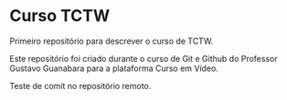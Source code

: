 # Curso TCTW

 Primeiro repositório para descrever o curso de TCTW. 

 Este repositório foi criado durante o curso de Git e Github do Professor Gustavo Guanabara para a plataforma Curso em Vídeo.

Teste de comit no repositório remoto.
